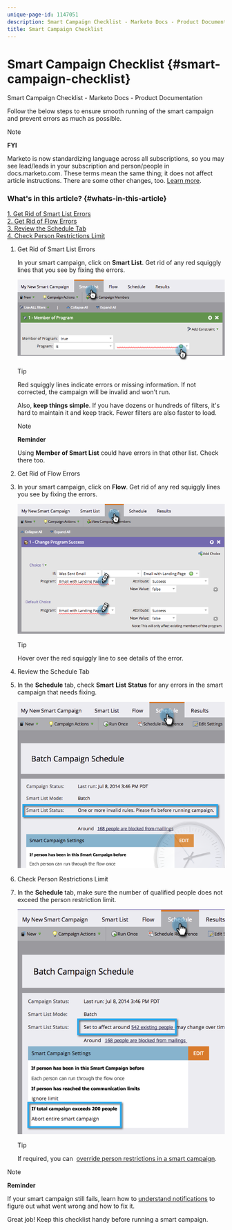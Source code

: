 ```yaml
---
unique-page-id: 1147051
description: Smart Campaign Checklist - Marketo Docs - Product Documentation
title: Smart Campaign Checklist
---
```


# Smart Campaign Checklist {#smart-campaign-checklist}

Smart Campaign Checklist - Marketo Docs - Product Documentation

Follow the below steps to ensure smooth running of the smart campaign and prevent errors as much as possible.

>[!NOTE]
>
>**FYI**
>
>Marketo is now standardizing language across all subscriptions, so you may see lead/leads in your subscription and person/people in docs.marketo.com. These terms mean the same thing; it does not affect article instructions. There are some other changes, too. [Learn more](http://docs.marketo.com/display/DOCS/Updates+to+Marketo+Terminology).

### What's in this article? {#whats-in-this-article}

[1. Get Rid of Smart List Errors](#get-rid-of-smart-list-errors)  
[2. Get Rid of Flow Errors](#get-rid-of-flow-errors)  
[3. Review the Schedule Tab](#review-the-schedule-tab)  
[4. Check Person Restrictions Limit](#check-person-restrictions-limit)

1. Get Rid of Smart List Errors

   In your smart campaign, click on **Smart List**. Get rid of any red squiggly lines that you see by fixing the errors.

   ![](assets/image2014-9-22-16-3a9-3a13.png)

   >[!TIP]
   >
   >Red squiggly lines indicate errors or missing information. If not corrected, the campaign will be invalid and won't run.
   >
   >
   >Also, **keep things simple**. If you have dozens or hundreds of filters, it's hard to maintain it and keep track. Fewer filters are also faster to load.

   >[!NOTE]
   >
   >**Reminder**
   >
   >
   >Using&nbsp;**Member of Smart List**&nbsp;could have errors in that other list. Check there too.

1. Get Rid of Flow Errors
1. In your smart campaign, click on **Flow**. Get rid of any red squiggly lines you see by fixing the errors.

   ![](assets/image2014-9-22-16-3a10-3a49.png)

   >[!TIP]
   >
   >Hover over the red squiggly line to see details of the error.

1. Review the Schedule Tab
1. In the **Schedule**&nbsp;tab, check **Smart** **List** **Status**&nbsp;for any errors in the smart campaign that needs fixing.

   ![](assets/three.png)

1. Check Person Restrictions Limit
1. In the **Schedule**&nbsp;tab, make sure the number of qualified people does not exceed the person restriction limit.

   ![](assets/four.png)

   >[!TIP]
   >
   >If required, you can&nbsp; [override person restrictions in a smart campaign](../../../../product-docs/core-marketo-concepts/smart-campaigns/using-smart-campaigns/override-person-restrictions-in-a-smart-campaign.md).

>[!NOTE]
>
>**Reminder**
>
>If your smart campaign still fails, learn how to [understand notifications](../../../../product-docs/core-marketo-concepts/miscellaneous/understanding-notifications.md) to figure out what went wrong and how to fix it.

Great job! Keep this checklist handy before running a smart campaign. 